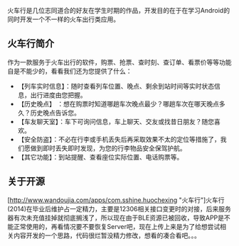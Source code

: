 火车行是几位志同道合的好友在学生时期的作品，开发目的在于在学习Android的同时开发一个不一样的火车出行类应用。
## 火车行简介

作为一款服务于火车出行的软件，购票、抢票、查时刻、查订单、看票价等等功能自是不能少的，看看我们还为您提供了什么：
- 【列车实时信息】：随时查看列车位置、晚点、剩余到站时间等实时状态信息，出行进度由您把握。
- 【历史晚点】 ：想在购票时知道哪趟车次晚点最少？哪趟车次在哪天晚点多久？历史晚点告诉您。
- 【车友聊天室】：车下可询问信息，车上聊天、交友或找昔日朋友？随您喜欢。
- 【安全防盗】：不必在行李或手机丢失后再采取效果不太的定位等措施了，我们愿做到即时丢失即时发现，为您的行李物品安全保驾护航。
- 【其它功能】：到站提醒、查看座位实际位置、电话购票等。

## 关于开源

[http://www.wandoujia.com/apps/com.sshine.huochexing "火车行"]火车行(2014)在毕业后维护占一定精力，主要是12306相关接口变更时的对接，后来服务器有次未充值挂掉就彻底搁浅了，所以现在由于BLE资源已被回收，导致APP是不能正常使用的，再看情况要不要恢复Server吧，现在上传上来是为了给想尝试相关内容开发的一个思路，代码很烂暂没精力修改，想看的凑合看吧。。。
